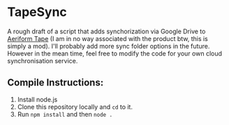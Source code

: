 # TapeSync
A rough draft of a script that adds synchorization via Google Drive to [Aeriform Tape](https://www.aeriform.io/docs/tape) (I am in no way associated with the product btw, this is simply a mod).
I'll probably add more sync folder options in the future. However in the mean time, feel free to modify the code for your own cloud synchronisation service. 

## Compile Instructions: 
1. Install node.js
2. Clone this repository locally and `cd` to it.
3. Run `npm install` and then `node .`
